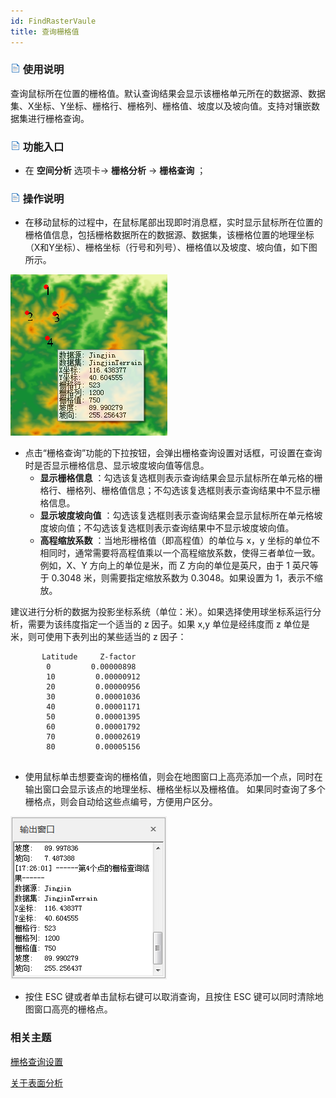 ```yaml
---
id: FindRasterVaule
title: 查询栅格值
---
```

### ![](../../../img/read.gif) 使用说明

查询鼠标所在位置的栅格值。默认查询结果会显示该栅格单元所在的数据源、数据集、X坐标、Y坐标、栅格行、栅格列、栅格值、坡度以及坡向值。支持对镶嵌数据集进行栅格查询。

### ![](../../img/read.gif) 功能入口

* 在 **空间分析** 选项卡-> **栅格分析** -> **栅格查询** ；

### ![](../../img/read.gif) 操作说明

* 在移动鼠标的过程中，在鼠标尾部出现即时消息框，实时显示鼠标所在位置的栅格值信息，包括栅格数据所在的数据源、数据集，该栅格位置的地理坐标（X和Y坐标）、栅格坐标（行号和列号）、栅格值以及坡度、坡向值，如下图所示。

![](img/FindRasterValue.png)  
 
* 点击“栅格查询”功能的下拉按钮，会弹出栅格查询设置对话框，可设置在查询时是否显示栅格信息、显示坡度坡向值等信息。 
    * **显示栅格信息** ：勾选该复选框则表示查询结果会显示鼠标所在单元格的栅格行、栅格列、栅格值信息；不勾选该复选框则表示查询结果中不显示栅格信息。
    * **显示坡度坡向值** ：勾选该复选框则表示查询结果会显示鼠标所在单元格坡度坡向值；不勾选该复选框则表示查询结果中不显示坡度坡向值。
    * **高程缩放系数** ：当地形栅格值（即高程值）的单位与 x，y 坐标的单位不相同时，通常需要将高程值乘以一个高程缩放系数，使得三者单位一致。例如，X、Y 方向上的单位是米，而 Z 方向的单位是英尺，由于 1 英尺等于 0.3048 米，则需要指定缩放系数为 0.3048。如果设置为 1，表示不缩放。 

建议进行分析的数据为投影坐标系统（单位：米）。如果选择使用球坐标系运行分析，需要为该纬度指定一个适当的 z 因子。如果 x,y 单位是经纬度而 z
单位是米，则可使用下表列出的某些适当的 z 因子：        
  ```              
         Latitude     Z-factor
          0         0.00000898
          10         0.00000912
          20         0.00000956
          30         0.00001036
          40         0.00001171
          50         0.00001395
          60         0.00001792
          70         0.00002619
          80         0.00005156
        
  ```      

* 使用鼠标单击想要查询的栅格值，则会在地图窗口上高亮添加一个点，同时在输出窗口会显示该点的地理坐标、栅格坐标以及栅格值。 如果同时查询了多个栅格点，则会自动给这些点编号，方便用户区分。
 
 ![](img/FindRasterValue2.png)  

* 按住 ESC 键或者单击鼠标右键可以取消查询，且按住 ESC 键可以同时清除地图窗口高亮的栅格点。

###  相关主题

[栅格查询设置](FindRasterVauleSetting)

[关于表面分析](AoubtSurfaceAnalyst)
